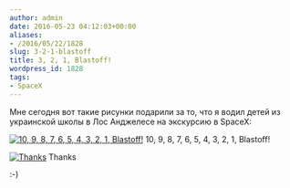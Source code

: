 ```yaml
---
author: admin
date: 2016-05-23 04:12:03+00:00
aliases:
- /2016/05/22/1828
slug: 3-2-1-blastoff
title: 3, 2, 1, Blastoff!
wordpress_id: 1828
tags:
- SpaceX
---
```


Мне сегодня вот такие рисунки подарили за то, что я водил детей из украинской школы в Лос Анджелесе на экскурсию в SpaceX:

[![10, 9, 8, 7, 6, 5, 4, 3, 2, 1, Blastoff!](/2016/05/thanks1.jpg)](/2016/05/thanks1.jpg) 10, 9, 8, 7, 6, 5, 4, 3, 2, 1, Blastoff!

<!--more-->

[![Thanks](/2016/05/thanks2.jpg)](/2016/05/thanks2.jpg) Thanks


:-)
